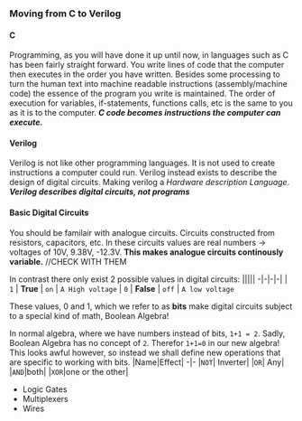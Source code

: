 ### Moving from C to Verilog

#### C
Programming, as you will have done it up until now, in languages such as C has been fairly straight forward. You write lines of code that the computer then executes in the order you have written. Besides some processing to turn the human text into machine readable instructions (assembly/machine code) the essence of the program you write is maintained.
The order of execution for variables, if-statements, functions calls, etc is the same to you as it is to the computer.
_**C code becomes instructions the computer can execute.**_

#### Verilog

Verilog is not like other programming languages. It is not used to create instructions a computer could run. Verilog instead exists to describe the design of digital circuits. Making verilog a *Hardware description Language*.
_**Verilog describes digital circuits, not programs**_


#### Basic Digital Circuits
  You should be familair with analogue circuits. Circuits constructed from resistors, capacitors, etc. In these circuits values are real numbers -> voltages of 10V, 9.38V, -12.3V. **This makes analogue circuits continously variable.** //CHECK WITH THEM

  In contrast there only exist 2 possible values in digital circuits:
  |||||
  -|-|-|-|
  | `1` | **True** | `on` | `A High voltage`
  | `0` | **False**  | `off` | `A low voltage`

  These values, 0 and 1, which we refer to as **bits** make digital circuits subject to a special kind of math, Boolean Algebra!
  
  In normal algebra, where we have numbers instead of bits, `1+1 = 2`. Sadly, Boolean Algebra has no concept of `2`. Therefor `1+1=0` in our new algebra! This looks awful however, so instead we shall define new operations that are specific to working with bits.
  |Name|Effect|
  -|-
  |`NOT`| Inverter|
  |`OR`| Any|
  |`AND`|both|
  |`XOR`|one or the other|


 - Logic Gates
 - Multiplexers
 - Wires





